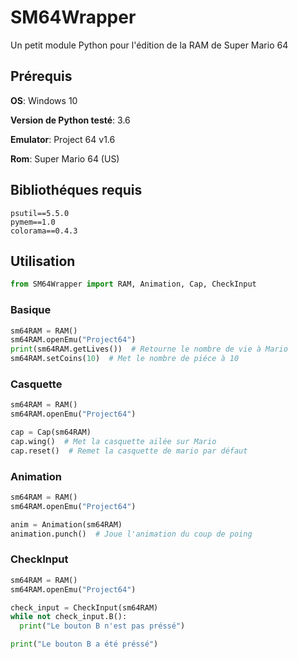 # SM64Wrapper
Un petit module Python pour l'édition de la RAM de Super Mario 64

## Prérequis
**OS**: Windows 10

**Version de Python testé**: 3.6

**Emulator**: Project 64 v1.6

**Rom**: Super Mario 64 (US)

## Bibliothéques requis
```
psutil==5.5.0
pymem==1.0
colorama==0.4.3
 ```

## Utilisation

```python
from SM64Wrapper import RAM, Animation, Cap, CheckInput
```

### Basique

```python
sm64RAM = RAM() 
sm64RAM.openEmu("Project64")
print(sm64RAM.getLives())  # Retourne le nombre de vie à Mario
sm64RAM.setCoins(10)  # Met le nombre de piéce à 10
```

### Casquette
```python
sm64RAM = RAM() 
sm64RAM.openEmu("Project64")

cap = Cap(sm64RAM)
cap.wing()  # Met la casquette ailée sur Mario
cap.reset()  # Remet la casquette de mario par défaut
```

### Animation
```python
sm64RAM = RAM() 
sm64RAM.openEmu("Project64")

anim = Animation(sm64RAM)
animation.punch()  # Joue l'animation du coup de poing
```
### CheckInput
```python
sm64RAM = RAM() 
sm64RAM.openEmu("Project64")

check_input = CheckInput(sm64RAM)
while not check_input.B():
  print("Le bouton B n'est pas préssé")

print("Le bouton B a été préssé")
```
